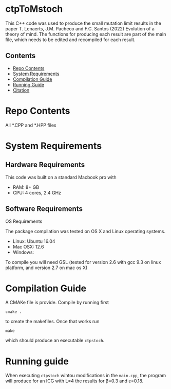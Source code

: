 # ctpToMstoch
This C++ code was used to produce the small mutation limit results in the paper T. Lenaerts, J.M. Pacheco and F.C. Santos (2022) Evolution of a theory of mind. 
The functions for producing each result are part of the main file, which needs to be edited and recompiled for each result.

## Contents

- [Repo Contents](#repo-contents)
- [System Requirements](#system-requirements)
- [Compilation Guide](#compilation-guide)
- [Running Guide](#running-guide)
- [Citation](#citation)
# Repo Contents

All *.CPP and *.HPP files 

# System Requirements

## Hardware Requirements

This code was built on a standard Macbook pro with 

- RAM: 8+ GB
- CPU: 4 cores, 2.4 GHz

## Software Requirements

OS Requirements

The package compilation was tested on OS X and Linux operating systems. 
- Linux: Ubuntu 16.04
- Mac OSX: 12.6 
- Windows:

To compile you will need
GSL (tested for version 2.6 with gcc 9.3 on linux platform, and version 2.7 on mac os X) 

# Compilation Guide
A CMAKe file is provide.
Compile by running first
```
cmake .
```
 to create the makefiles.  Once that works run 
```
make
```
which should produce an executable `ctpstoch`. 


# Running guide
When executing `ctpstoch` wihtou modifications in the `main.cpp`, the program will produce for an ICG with L=4 the results for β=0.3 and ε=0.18.


